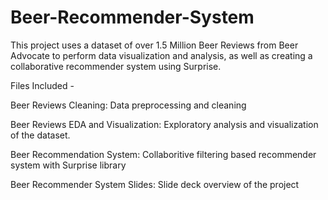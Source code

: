 # Beer-Recommender-System

This project uses a dataset of over 1.5 Million Beer Reviews from Beer Advocate to perform data visualization and analysis,
as well as creating a collaborative recommender system using Surprise. 

Files Included - 

Beer Reviews Cleaning:
  Data preprocessing and cleaning

Beer Reviews EDA and Visualization:
  Exploratory analysis and visualization of the dataset. 
  
Beer Recommendation System:
  Collaboritive filtering based recommender system with Surprise library
  
Beer Recommender System Slides:
  Slide deck overview of the project
  

